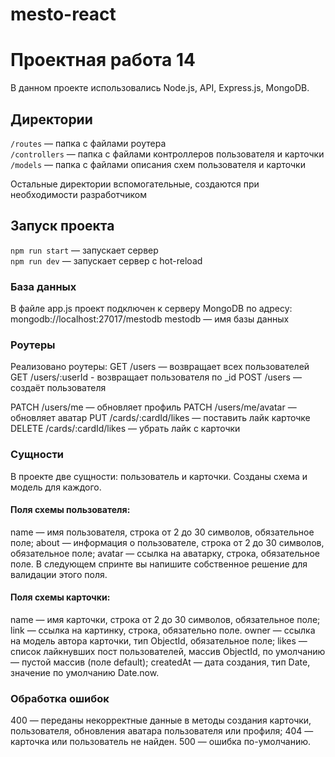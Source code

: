 # mesto-react
# Проектная работа 14 
В данном проекте использовались Node.js, API, Express.js, MongoDB.

## Директории

`/routes` — папка с файлами роутера  
`/controllers` — папка с файлами контроллеров пользователя и карточки   
`/models` — папка с файлами описания схем пользователя и карточки  

Остальные директории вспомогательные, создаются при необходимости разработчиком

## Запуск проекта

`npm run start` — запускает сервер   
`npm run dev` — запускает сервер с hot-reload


### База данных
В файле app.js проект подключен к серверу MongoDB по адресу: mongodb://localhost:27017/mestodb 
mestodb — имя базы данных

### Роутеры
Реализовано роутеры:
GET /users — возвращает всех пользователей
GET /users/:userId - возвращает пользователя по _id
POST /users — создаёт пользователя 

PATCH /users/me — обновляет профиль
PATCH /users/me/avatar — обновляет аватар
PUT /cards/:cardId/likes — поставить лайк карточке
DELETE /cards/:cardId/likes — убрать лайк с карточки 


### Сущности
В проекте две сущности: пользователь и карточки. Созданы схема и модель для каждого.

#### Поля схемы пользователя:
name — имя пользователя, строка от 2 до 30 символов, обязательное поле;
about — информация о пользователе, строка от 2 до 30 символов, обязательное поле;
avatar — ссылка на аватарку, строка, обязательное поле. В следующем спринте вы напишите собственное решение для валидации этого поля.

#### Поля схемы карточки:
name — имя карточки, строка от 2 до 30 символов, обязательное поле;
link — ссылка на картинку, строка, обязательно поле.
owner — ссылка на модель автора карточки, тип ObjectId, обязательное поле;
likes — список лайкнувших пост пользователей, массив ObjectId, по умолчанию — пустой массив (поле default);
createdAt — дата создания, тип Date, значение по умолчанию Date.now.


### Обработка ошибок
400 — переданы некорректные данные в методы создания карточки, пользователя, обновления аватара пользователя или профиля;
404 — карточка или пользователь не найден.
500 — ошибка по-умолчанию.
